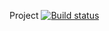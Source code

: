 Project  [![Build status](https://ci.appveyor.com/api/projects/status/s2wdqpklb94v0f6j?svg=true)](https://ci.appveyor.com/project/Alexey-hub0/debit-card)
